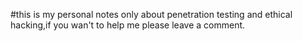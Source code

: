 #this is my personal notes only about penetration testing and ethical hacking,if you wan't to help me please leave a comment.
